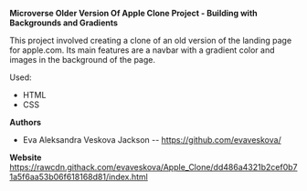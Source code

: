 **Microverse Older Version Of Apple Clone Project - Building with Backgrounds and Gradients**

This project involved creating a clone of an old version of the landing page for apple.com. Its main features are a navbar with a gradient color and images in the background of the page.

Used:

- HTML
- CSS

**Authors**

- Eva Aleksandra Veskova Jackson -- https://github.com/evaveskova/

**Website**
https://rawcdn.githack.com/evaveskova/Apple_Clone/dd486a4321b2cef0b71a5f6aa53b06f618168d81/index.html
